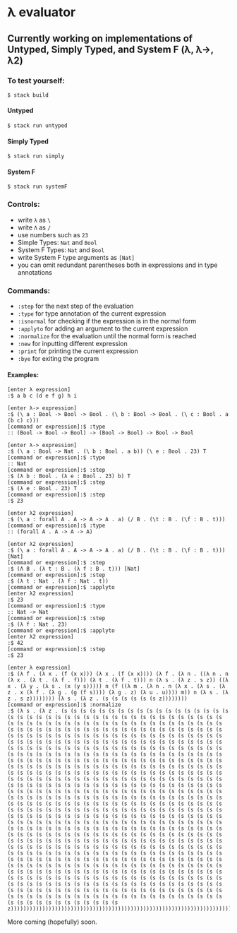 # λ evaluator

## Currently working on implementations of Untyped, Simply Typed, and System F (λ, λ->, λ2)

### To test yourself:

```
$ stack build
```

#### Untyped
```
$ stack run untyped
```

#### Simply Typed
```
$ stack run simply
```

#### System F
```
$ stack run systemF
```

### Controls:
- write `λ` as `\`
- write `Λ` as `/`
- use numbers such as `23`
- Simple Types: `Nat` and `Bool`
- System F Types: `Nat` and `Bool`
- write System F type arguments as `[Nat]`
- you can omit redundant parentheses both in expressions and in type annotations

### Commands:
- `:step` for the next step of the evaluation
- `:type` for type annotation of the current expression
- `:isnormal` for checking if the expression is in the normal form
- `:applyto` for adding an argument to the current expression
- `:normalize` for the evaluation until the normal form is reached
- `:new` for inputting different expression
- `:print` for printing the current expression
- `:bye` for exiting the program

#### Examples:

```
[enter λ expression]
:$ a b c (d e f g) h i
```

```
[enter λ-> expression]
:$ (\ a : Bool -> Bool -> Bool . (\ b : Bool -> Bool . (\ c : Bool . a (b c) c)))
[command or expression]:$ :type
:: (Bool -> Bool -> Bool) -> (Bool -> Bool) -> Bool -> Bool
```

```
[enter λ-> expression]
:$ (\ a : Bool -> Nat . (\ b : Bool . a b)) (\ e : Bool . 23) T
[command or expression]:$ :type
:: Nat
[command or expression]:$ :step     
:$ (λ b : Bool . (λ e : Bool . 23) b) T
[command or expression]:$ :step
:$ (λ e : Bool . 23) T
[command or expression]:$ :step
:$ 23
```

```
[enter λ2 expression]
:$ (\ a : forall A . A -> A -> A . a) (/ B . (\t : B . (\f : B . t)))
[command or expression]:$ :type
:: (forall A . A -> A -> A)
```

```
[enter λ2 expression]
:$ (\ a : forall A . A -> A -> A . a) (/ B . (\t : B . (\f : B . t))) [Nat]
[command or expression]:$ :step
:$ (Λ B . (λ t : B . (λ f : B . t))) [Nat]
[command or expression]:$ :step
:$ (λ t : Nat . (λ f : Nat . t))
[command or expression]:$ :applyto
[enter λ2 expression]
:$ 23
[command or expression]:$ :type
:: Nat -> Nat
[command or expression]:$ :step
:$ (λ f : Nat . 23)
[command or expression]:$ :applyto
[enter λ2 expression]
:$ 42
[command or expression]:$ :step
:$ 23
```

```
[enter λ expression]
:$ (λ f . (λ x . (f (x x))) (λ x . (f (x x)))) (λ f . (λ n . ((λ n . n (λ x . (λ t . (λ f . f))) (λ t . (λ f . t))) n (λ s . (λ z . s z)) ((λ x . (λ y . (λ s . (x (y s))))) n (f ((λ m . (λ n . n (λ x . (λ s . (λ z . x (λ f . (λ g . (g (f s)))) (λ g . z) (λ u . u)))) m)) n (λ s . (λ z . s z)))))))) (λ s . (λ z . (s (s (s (s (s (s z))))))))
[command or expression]:$ :normalize
:$ (λ s . (λ z . (s (s (s (s (s (s (s (s (s (s (s (s (s (s (s (s (s (s (s (s (s (s (s (s (s (s (s (s (s (s (s (s (s (s (s (s (s (s (s (s (s (s (s (s (s (s (s (s (s (s (s (s (s (s (s (s (s (s (s (s (s (s (s (s (s (s (s (s (s (s (s (s (s (s (s (s (s (s (s (s (s (s (s (s (s (s (s (s (s (s (s (s (s (s (s (s (s (s (s (s (s (s (s (s (s (s (s (s (s (s (s (s (s (s (s (s (s (s (s (s (s (s (s (s (s (s (s (s (s (s (s (s (s (s (s (s (s (s (s (s (s (s (s (s (s (s (s (s (s (s (s (s (s (s (s (s (s (s (s (s (s (s (s (s (s (s (s (s (s (s (s (s (s (s (s (s (s (s (s (s (s (s (s (s (s (s (s (s (s (s (s (s (s (s (s (s (s (s (s (s (s (s (s (s (s (s (s (s (s (s (s (s (s (s (s (s (s (s (s (s (s (s (s (s (s (s (s (s (s (s (s (s (s (s (s (s (s (s (s (s (s (s (s (s (s (s (s (s (s (s (s (s (s (s (s (s (s (s (s (s (s (s (s (s (s (s (s (s (s (s (s (s (s (s (s (s (s (s (s (s (s (s (s (s (s (s (s (s (s (s (s (s (s (s (s (s (s (s (s (s (s (s (s (s (s (s (s (s (s (s (s (s (s (s (s (s (s (s (s (s (s (s (s (s (s (s (s (s (s (s (s (s (s (s (s (s (s (s (s (s (s (s (s (s (s (s (s (s (s (s (s (s (s (s (s (s (s (s (s (s (s (s (s (s (s (s (s (s (s (s (s (s (s (s (s (s (s (s (s (s (s (s (s (s (s (s (s (s (s (s (s (s (s (s (s (s (s (s (s (s (s (s (s (s (s (s (s (s (s (s (s (s (s (s (s (s (s (s (s (s (s (s (s (s (s (s (s (s (s (s (s (s (s (s (s (s (s (s (s (s (s (s (s (s (s (s (s (s (s (s (s (s (s (s (s (s (s (s (s (s (s (s (s (s (s (s (s (s (s (s (s (s (s (s (s (s (s (s (s (s (s (s (s (s (s (s (s (s (s (s (s (s (s (s (s (s (s (s (s (s (s (s (s (s (s (s (s (s (s (s (s (s (s (s (s (s (s (s (s (s (s (s (s (s (s (s (s (s (s (s (s (s (s (s (s (s (s (s (s (s (s (s (s (s (s (s (s (s (s (s (s (s (s (s (s (s (s (s (s (s (s (s (s (s (s (s (s (s (s (s (s (s (s (s (s (s (s (s (s (s (s (s (s (s (s (s (s (s (s (s (s (s (s (s (s (s (s (s (s (s (s (s (s (s (s (s (s (s (s (s (s (s (s (s (s (s (s (s (s (s (s (s (s (s (s (s (s (s (s (s (s (s (s (s (s (s (s (s (s (s (s (s (s (s (s (s (s (s (s (s (s (s (s (s (s (s (s (s (s (s (s (s (s (s (s (s (s (s (s (s (s (s (s (s (s (s (s (s (s (s (s (s (s (s (s (s (s (s (s (s (s (s (s (s (s (s (s (s (s (s (s (s (s (s (s (s (s (s (s (s (s (s (s (s (s (s (s (s (s (s z))))))))))))))))))))))))))))))))))))))))))))))))))))))))))))))))))))))))))))))))))))))))))))))))))))))))))))))))))))))))))))))))))))))))))))))))))))))))))))))))))))))))))))))))))))))))))))))))))))))))))))))))))))))))))))))))))))))))))))))))))))))))))))))))))))))))))))))))))))))))))))))))))))))))))))))))))))))))))))))))))))))))))))))))))))))))))))))))))))))))))))))))))))))))))))))))))))))))))))))))))))))))))))))))))))))))))))))))))))))))))))))))))))))))))))))))))))))))))))))))))))))))))))))))))))))))))))))))))))))))))))))))))))))))))))))))))))))))))))))))))))))))))))))))))))))))))))))))))))))))))))))))))))))))))))))))))))))))))))))))))))))))))))))))))))))))))))))))))))))))))))))))))))))))))))))))))))))))))))))))))
```


More coming (hopefully) soon.